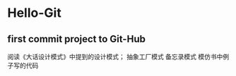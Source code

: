 # Hello-Git
first commit project to Git-Hub
--------------------------------
阅读《大话设计模式》中提到的设计模式；
抽象工厂模式
备忘录模式
模仿书中例子写的代码
